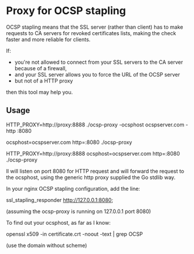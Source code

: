 Proxy for OCSP stapling
=======================

OCSP stapling means that the SSL server (rather than client) has to make requests to CA servers
for revoked certificates lists, making the check faster and more reliable for clients.

If:
* you're not allowed to connect from your SSL servers to the CA server because of a firewall,
* and your SSL server allows you to force the URL of the OCSP server
* but not of a HTTP proxy

then this tool may help you.

Usage
-----

   HTTP_PROXY=http://proxy:8888 ./ocsp-proxy -ocsphost ocspserver.com -http :8080

   ocsphost=ocspserver.com http=:8080 ./ocsp-proxy 

   HTTP_PROXY=http://proxy:8888 ocsphost=ocspserver.com http=:8080 ./ocsp-proxy 

Il will listen on port 8080 for HTTP request and will forward the request to the ocsphost,
using the generic http proxy supplied the Go stdlib way.

In your nginx OCSP stapling configuration, add the line:

   ssl_stapling_responder http://127.0.0.1:8080;

(assuming the ocsp-proxy is running on 127.0.0.1 port 8080)

To find out your ocsphost, as far as I know:

   openssl x509 -in certificate.crt -noout -text | grep OCSP

(use the domain without scheme)



